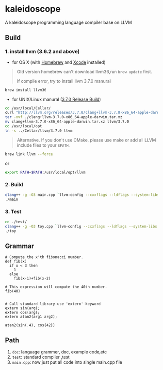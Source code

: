 # kaleidoscope
A kaleidoscope programming language compiler base on LLVM



## Build

### 1. install llvm (3.6.2 and above)

+ for OS X (with [Homebrew](http://brew.sh) and [Xcode](http://www.baidu.com/link?url=jy41fRcYpq3-1tgPOTReo6HIM68bOBb7SqQvgmJ9b0CpRJO61P1xJCBEwxPmZ8GK76fykKOzQ6T0P7viJxELFa&wd=&eqid=ff1b1fe30000a6ba000000045617a315) installed)

> Old version homebrew can't download llvm36,run `brew update` first.
> 
> If compile error, try to install llvm 3.7.0 manural

```bash
brew install llvm36
```

+ for UNIX/Linux manural ([3.7.0 Release Build](http://llvm.org/releases/download.html#3.7.0))

```bash
cd /usr/local/Cellar/
curl "http://llvm.org/releases/3.7.0/clang+llvm-3.7.0-x86_64-apple-darwin.tar.xz"
tar -xvf ./clang+llvm-3.7.0-x86_64-apple-darwin.tar.xz
mv clang+llvm-3.7.0-x86_64-apple-darwin.tar.xz llvm/3.7.0
cd /usr/local/opt
ln -s ../Cellar/llvm/3.7.0 llvm
```

> Alternative. If you don't use CMake, please use make or add all LLVM include files to your `$PATH`.

```bash
brew link llvm --force
```
or

```bash
export PATH=$PATH:/usr/local/opt/llvm
```


### 2. Build

```bash
clang++ -g -O3 main.cpp `llvm-config --cxxflags --ldflags --system-libs --libs core` -o main
./main
```

### 3. Test

```bash
cd ./test/
clang++ -g -O3 toy.cpp `llvm-config --cxxflags --ldflags --system-libs --libs core` -o toy
./toy
```
## Grammar

```ks
# Compute the x'th fibonacci number.
def fib(x)
  if x < 3 then
    1
  else
    fib(x-1)+fib(x-2)

# This expression will compute the 40th number.
fib(40)


# Call standard library use 'extern' keyword
extern sin(arg);
extern cos(arg);
extern atan2(arg1 arg2);

atan2(sin(.4), cos(42))
```

## Path
1. `doc`: language grammer, doc, example code,etc
2. `test`: standard compiler ,test
3. `main.cpp`: now just put all code into single main.cpp file